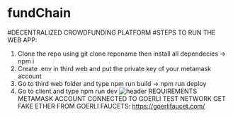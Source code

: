 # fundChain
#DECENTRALIZED CROWDFUNDING PLATFORM
#STEPS TO RUN THE WEB APP:
1. Clone the repo using git clone reponame then install all dependecies -> npm i
2. Create .env in third web and put the private key of your metamask account
3. Go to third web folder and type npm run build -> npm run deploy
4. Go to client and type npm run dev
![header](https://capsule-render.vercel.app/api?type=wave&color=auto&height=300&section=header&text=capsule%20render&fontSize=90)
REQUIREMENTS
METAMASK ACCOUNT CONNECTED TO GOERLI TEST NETWORK
GET FAKE ETHER FROM GOERLI FAUCETS: https://goerlifaucet.com/

